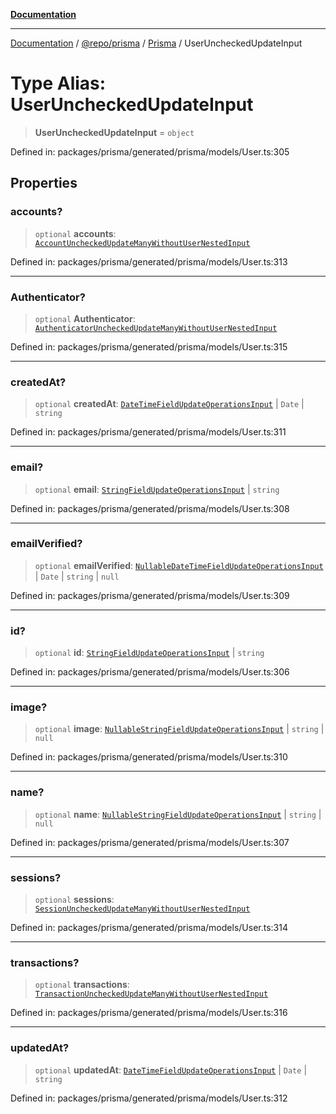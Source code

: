 [**Documentation**](../../../../../README.md)

***

[Documentation](../../../../../README.md) / [@repo/prisma](../../../README.md) / [Prisma](../README.md) / UserUncheckedUpdateInput

# Type Alias: UserUncheckedUpdateInput

> **UserUncheckedUpdateInput** = `object`

Defined in: packages/prisma/generated/prisma/models/User.ts:305

## Properties

### accounts?

> `optional` **accounts**: [`AccountUncheckedUpdateManyWithoutUserNestedInput`](AccountUncheckedUpdateManyWithoutUserNestedInput.md)

Defined in: packages/prisma/generated/prisma/models/User.ts:313

***

### Authenticator?

> `optional` **Authenticator**: [`AuthenticatorUncheckedUpdateManyWithoutUserNestedInput`](AuthenticatorUncheckedUpdateManyWithoutUserNestedInput.md)

Defined in: packages/prisma/generated/prisma/models/User.ts:315

***

### createdAt?

> `optional` **createdAt**: [`DateTimeFieldUpdateOperationsInput`](DateTimeFieldUpdateOperationsInput.md) \| `Date` \| `string`

Defined in: packages/prisma/generated/prisma/models/User.ts:311

***

### email?

> `optional` **email**: [`StringFieldUpdateOperationsInput`](StringFieldUpdateOperationsInput.md) \| `string`

Defined in: packages/prisma/generated/prisma/models/User.ts:308

***

### emailVerified?

> `optional` **emailVerified**: [`NullableDateTimeFieldUpdateOperationsInput`](NullableDateTimeFieldUpdateOperationsInput.md) \| `Date` \| `string` \| `null`

Defined in: packages/prisma/generated/prisma/models/User.ts:309

***

### id?

> `optional` **id**: [`StringFieldUpdateOperationsInput`](StringFieldUpdateOperationsInput.md) \| `string`

Defined in: packages/prisma/generated/prisma/models/User.ts:306

***

### image?

> `optional` **image**: [`NullableStringFieldUpdateOperationsInput`](NullableStringFieldUpdateOperationsInput.md) \| `string` \| `null`

Defined in: packages/prisma/generated/prisma/models/User.ts:310

***

### name?

> `optional` **name**: [`NullableStringFieldUpdateOperationsInput`](NullableStringFieldUpdateOperationsInput.md) \| `string` \| `null`

Defined in: packages/prisma/generated/prisma/models/User.ts:307

***

### sessions?

> `optional` **sessions**: [`SessionUncheckedUpdateManyWithoutUserNestedInput`](SessionUncheckedUpdateManyWithoutUserNestedInput.md)

Defined in: packages/prisma/generated/prisma/models/User.ts:314

***

### transactions?

> `optional` **transactions**: [`TransactionUncheckedUpdateManyWithoutUserNestedInput`](TransactionUncheckedUpdateManyWithoutUserNestedInput.md)

Defined in: packages/prisma/generated/prisma/models/User.ts:316

***

### updatedAt?

> `optional` **updatedAt**: [`DateTimeFieldUpdateOperationsInput`](DateTimeFieldUpdateOperationsInput.md) \| `Date` \| `string`

Defined in: packages/prisma/generated/prisma/models/User.ts:312

